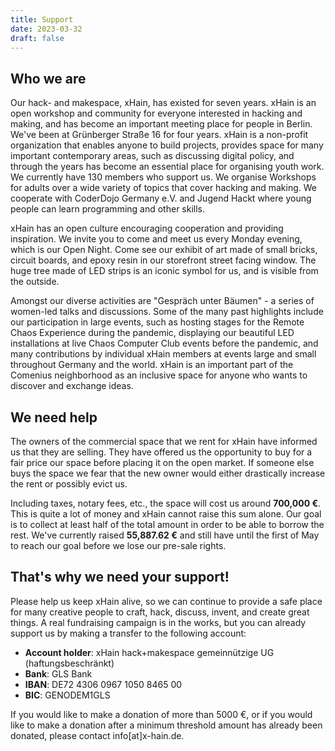 ```yaml
---
title: Support
date: 2023-03-32
draft: false
---
```


## Who we are
Our hack- and makespace, xHain, has existed for seven years. xHain is an open workshop and community for everyone interested in hacking and making, and has become an important meeting place for people in Berlin. We've been at Grünberger Straße 16 for four years.
xHain is a non-profit organization that enables anyone to build projects, provides space for many important contemporary areas, such as discussing digital policy, and through the years has become an essential place for organising youth work.
We currently have 130 members who support us. We organise Workshops for adults over a wide variety of topics that cover hacking and making. We cooperate with CoderDojo Germany e.V. and Jugend Hackt where young people can learn programming and other skills.

xHain has an open culture encouraging cooperation and providing inspiration. We invite you to come and meet us every Monday evening, which is our Open Night. Come see our exhibit of art made of small bricks, circuit boards, and epoxy resin in our storefront street facing window. The huge tree made of LED strips is an iconic symbol for us, and is visible from the outside.

Amongst our diverse activities are "Gespräch unter Bäumen" - a series of women-led talks and discussions. Some of the many past highlights include our participation in large events, such as hosting stages for the Remote Chaos Experience during the pandemic, displaying our beautiful LED installations at live Chaos Computer Club events before the pandemic, and many contributions by individual xHain members at events large and small throughout Germany and the world. xHain is an important part of the Comenius neighborhood as an inclusive space for anyone who wants to discover and exchange ideas.

## We need help
The owners of the commercial space that we rent for xHain have informed us that they are selling. They have offered us the opportunity to buy for a fair price our space before placing it on the open market. If someone else buys the space we fear that the new owner would either drastically increase the rent or possibly evict us.

Including taxes, notary fees, etc., the space will cost us around **700,000 €**. This is quite a lot of money and xHain cannot raise this sum alone. Our goal is to collect at least half of the total amount in order to be able to borrow the rest. We've currently raised **55,887.62 €** and still have until the first of May to reach our goal before we lose our pre-sale rights.

## That's why we need your support!
Please help us keep xHain alive, so we can continue to provide a safe place for many creative people to craft, hack, discuss, invent, and create great things. A real fundraising campaign is in the works, but you can already support us by making a transfer to the following account:

- **Account holder**: xHain hack+makespace gemeinnützige UG (haftungsbeschränkt)
- **Bank**: GLS Bank
- **IBAN**: DE72 4306 0967 1050 8465 00
- **BIC**: GENODEM1GLS

If you would like to make a donation of more than 5000 €, or if you would like to make a donation after a minimum threshold amount has already been donated, please contact info[at]x-hain.de.
